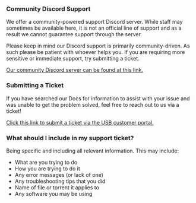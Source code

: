 ### Community Discord Support

We offer a community-powered support Discord server. While staff may sometimes be available here, it is not an official line of support and as a result we cannot guarantee support through the server.

Please keep in mind our Discord support is primarily community-driven. As such please be patient with whoever helps you. If you are requiring more sensitive or immediate support, try submitting a ticket.

[Our community Discord server can be found at this link.](https://discord.com/invite/YXGYS9D)

### Submitting a Ticket

If you have searched our Docs for information to assist with your issue and was unable to get the problem solved, feel free to reach out to us via a ticket!

[Click this link to submit a ticket via the USB customer portal.](https://my.ultraseedbox.com/submitticket.php)

### What should I include in my support ticket?

Being specific and including all relevant information. This may include:

* What are you trying to do
* How you are trying to do it
* Any error messages (or lack of one)
* Any troubleshooting tips that you did
* Name of file or torrent it applies to
* Any software you may be using